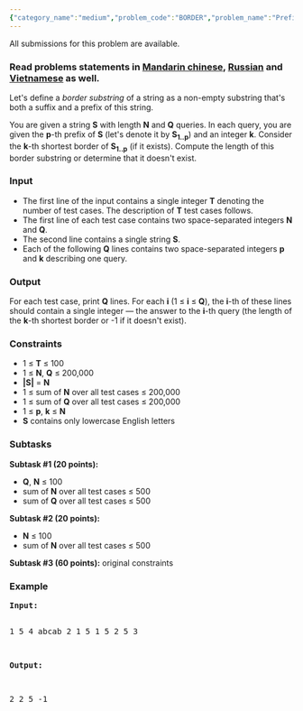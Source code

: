 ```yaml
---
{"category_name":"medium","problem_code":"BORDER","problem_name":"Prefix borders","languages_supported":{"0":"C","1":"CPP14","2":"JAVA","3":"PYTH","4":"PYTH 3.5","5":"PYPY","6":"CS2","7":"PAS fpc","8":"PAS gpc","9":"RUBY","10":"PHP","11":"GO","12":"NODEJS","13":"HASK","14":"rust","15":"SCALA","16":"swift","17":"D","18":"PERL","19":"FORT","20":"WSPC","21":"ADA","22":"CAML","23":"ICK","24":"BF","25":"ASM","26":"CLPS","27":"PRLG","28":"ICON","29":"SCM qobi","30":"PIKE","31":"ST","32":"NICE","33":"LUA","34":"BASH","35":"NEM","36":"LISP sbcl","37":"LISP clisp","38":"SCM guile","39":"JS","40":"ERL","41":"TCL","42":"kotlin","43":"PERL6","44":"TEXT","45":"SCM chicken","46":"CLOJ","47":"COB","48":"FS"},"max_timelimit":1,"source_sizelimit":50000,"problem_author":"kingofnumbers","problem_tester":"mgch","date_added":"21-02-2018","tags":{"0":"binary","1":"kingofnumbers","2":"kmp","3":"ltime57","4":"medium","5":"tree"},"editorial_url":"https://discuss.codechef.com/problems/BORDER","time":{"view_start_date":1519491600,"submit_start_date":1519491600,"visible_start_date":1519491600,"end_date":1735669800},"is_direct_submittable":false,"layout":"problem"}
---
```

<span class="solution-visible-txt">All submissions for this problem are available.</span><h3>Read problems statements in <a target="_blank" 
href="http://www.codechef.com/download/translated/LTIME57/mandarin/BORDER.pdf">Mandarin chinese</a>, <a target="_blank" 
href="http://www.codechef.com/download/translated/LTIME57/russian/BORDER.pdf">Russian</a> and <a target="_blank" 
href="http://www.codechef.com/download/translated/LTIME57/vietnamese/BORDER.pdf">Vietnamese</a> as well.</h3>

<p>Let's define a <i>border substring</i> of a string as a non-empty substring that's both a suffix and a prefix of this string.</p>

<p>You are given a string <b>S</b> with length <b>N</b> and <b>Q</b> queries. In each query, you are given the <b>p</b>-th prefix of <b>S</b> (let's denote it by <b>S<sub>1..p</sub></b>) and an integer <b>k</b>. Consider the <b>k</b>-th shortest border of <b>S<sub>1..p</sub></b> (if it exists). Compute the length of this border substring or determine that it doesn't exist.</p>

<h3>Input</h3>
<ul>
<li>The first line of the input contains a single integer <b>T</b> denoting the number of test cases. The description of <b>T</b> test cases follows.</li>
<li>The first line of each test case contains two space-separated integers <b>N</b> and <b>Q</b>.</li>
<li>The second line contains a single string <b>S</b>.</li>
<li>Each of the following <b>Q</b> lines contains two space-separated integers <b>p</b> and <b>k</b> describing one query.</li>
</ul>

<h3>Output</h3>
<p>For each test case, print <b>Q</b> lines. For each <b>i</b> (1 ≤ <b>i</b> ≤ <b>Q</b>), the <b>i</b>-th of these lines should contain a single integer — the answer to the <b>i</b>-th query (the length of the <b>k</b>-th shortest border or -1 if it doesn't exist).</p>

<h3>Constraints</h3>
<ul>
<li>1 ≤ <b>T</b> ≤ 100</li>
<li>1 ≤ <b>N</b>, <b>Q</b> ≤ 200,000</li>
<li><b>|S|</b> = <b>N</b></li>
<li>1 ≤ sum of <b>N</b> over all test cases ≤ 200,000</li>
<li>1 ≤ sum of <b>Q</b> over all test cases ≤ 200,000</li>
<li>1 ≤ <b>p</b>, <b>k</b> ≤ <b>N</b></li>
<li><b>S</b> contains only lowercase English letters</li>
</ul>

<h3>Subtasks</h3>
<p>
<b>Subtask #1 (20 points):</b>
<ul>
<li><b>Q</b>, <b>N</b> ≤ 100</li>
<li>sum of <b>N</b> over all test cases ≤ 500</li>
<li>sum of <b>Q</b> over all test cases ≤ 500</li>
</ul>
</p>

<p>
<b>Subtask #2 (20 points):</b>
<ul>
<li><b>N</b> ≤ 100</li>
<li>sum of <b>N</b> over all test cases ≤ 500</li>
</ul>
</p>

<p>
<b>Subtask #3 (60 points):</b> original constraints
</p>

<h3>Example</h3>
<pre><b>Input:</b>

1
5 4
abcab
2 1
5 1
5 2
5 3

<b>Output:</b>

2
2
5
-1
</pre>
